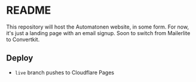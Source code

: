 # README

This repository will host the Automatonen website, in some form. For now, it's just a landing page with an email signup. Soon to switch from Mailerlite to Convertkit.

## Deploy
- `live` branch pushes to Cloudflare Pages